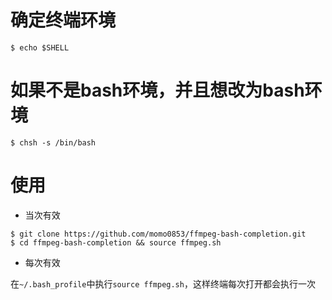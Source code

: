 # 确定终端环境
```shell
$ echo $SHELL
```

# 如果不是bash环境，并且想改为bash环境
```shell
$ chsh -s /bin/bash
```

# 使用
- 当次有效
```shell
$ git clone https://github.com/momo0853/ffmpeg-bash-completion.git
$ cd ffmpeg-bash-completion && source ffmpeg.sh
```

- 每次有效

在`~/.bash_profile`中执行`source ffmpeg.sh`，这样终端每次打开都会执行一次
